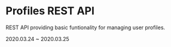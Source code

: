 # Profiles REST API

REST API providing basic funtionality for managing user profiles.

2020.03.24 ~ 2020.03.25 

